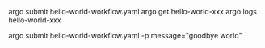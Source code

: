 argo submit hello-world-workflow.yaml
argo get hello-world-xxx
argo logs hello-world-xxx

argo submit hello-world-workflow.yaml -p message="goodbye world"